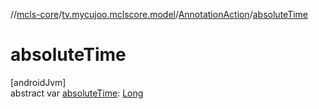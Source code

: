 //[mcls-core](../../../index.md)/[tv.mycujoo.mclscore.model](../index.md)/[AnnotationAction](index.md)/[absoluteTime](absolute-time.md)

# absoluteTime

[androidJvm]\
abstract var [absoluteTime](absolute-time.md): [Long](https://kotlinlang.org/api/latest/jvm/stdlib/kotlin/-long/index.html)
